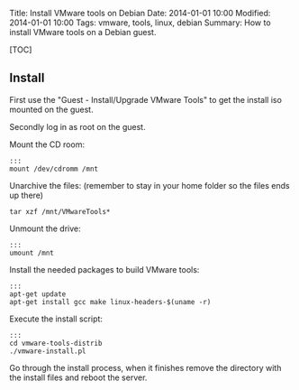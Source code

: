 Title: Install VMware tools on Debian 
Date: 2014-01-01 10:00
Modified: 2014-01-01 10:00
Tags: vmware, tools, linux, debian
Summary: How to install VMware tools on a Debian guest.

[TOC]

## Install

First use the "Guest - Install/Upgrade VMware Tools" to get the install iso mounted on the guest.

Secondly log in as root on the guest.

Mount the CD room:
    
    :::
    mount /dev/cdromm /mnt

Unarchive the files: (remember to stay in your home folder so the files ends up there)

    tar xzf /mnt/VMwareTools*

Unmount the drive:

    :::
    umount /mnt

Install the needed packages to build VMware tools:

    :::
    apt-get update
    apt-get install gcc make linux-headers-$(uname -r)

Execute the install script: 

    :::
    cd vmware-tools-distrib
    ./vmware-install.pl

Go through the install process, when it finishes remove the directory with the install files and reboot the server.
